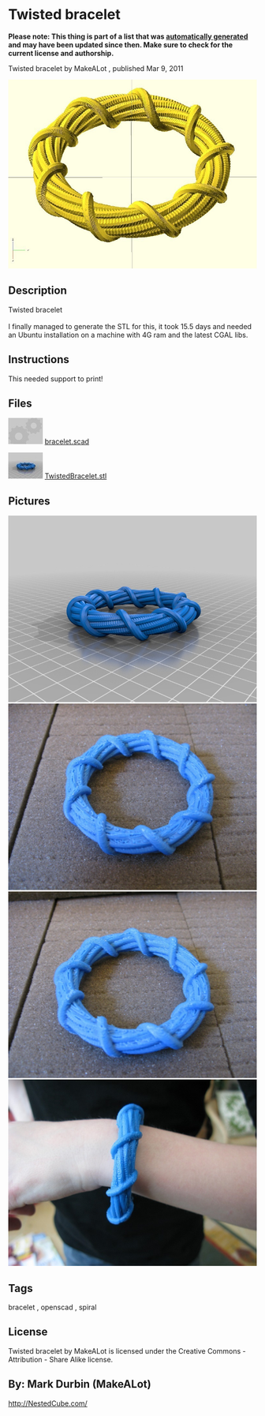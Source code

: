 Twisted bracelet
===============
**Please note: This thing is part of a list that was [automatically generated](https://github.com/carlosgs/export-things) and may have been updated since then. Make sure to check for the current license and authorship.**  

Twisted bracelet  by MakeALot , published Mar 9, 2011

![Image](img/bracelet_display_large_display_large.jpg)

Description
--------
Twisted bracelet<br />
<br />
I finally managed to generate the STL for this, it took 15.5 days and needed an Ubuntu installation on a machine with 4G ram and the latest CGAL libs.

Instructions
--------
This needed support to print!

Files
--------
[![Image](img/Gears_preview_tinycard.jpg)](bracelet.scad)
 [ bracelet.scad](bracelet.scad)  

[![Image](img/TwistedBracelet_preview_tinycard.jpg)](TwistedBracelet.stl)
 [ TwistedBracelet.stl](TwistedBracelet.stl)  



Pictures
--------
![Image](img/TwistedBracelet_display_large.jpg)
![Image](img/077_display_large_display_large.jpg)
![Image](img/087_display_large_display_large.jpg)
![Image](img/105_display_large_display_large.jpg)


Tags
--------
bracelet , openscad , spiral  

  

License
--------
Twisted bracelet by MakeALot is licensed under the Creative Commons - Attribution - Share Alike license.  



By: Mark Durbin (MakeALot)
--------
<http://NestedCube.com/>